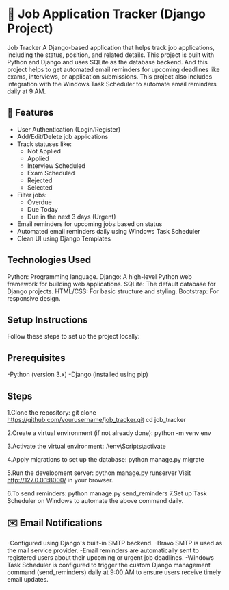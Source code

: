 # 📝 Job Application Tracker (Django Project)

Job Tracker
A Django-based application that helps track job applications, including the status, position, and related details. This project is built with Python and Django and uses SQLite as the database backend. And this project helps to get automated email reminders for upcoming deadlines like exams, interviews, or application submissions. This project also includes integration with the Windows Task Scheduler to automate email reminders daily at 9 AM.

## 🚀 Features
- User Authentication (Login/Register)
- Add/Edit/Delete job applications
- Track statuses like:
  - Not Applied
  - Applied
  - Interview Scheduled
  - Exam Scheduled
  - Rejected
  - Selected
- Filter jobs:
  - Overdue
  - Due Today
  - Due in the next 3 days (Urgent)
- Email reminders for upcoming jobs based on status
- Automated email reminders daily using Windows Task Scheduler
- Clean UI using Django Templates

## Technologies Used
Python: Programming language.
Django: A high-level Python web framework for building web applications.
SQLite: The default database for Django projects.
HTML/CSS: For basic structure and styling.
Bootstrap: For responsive design.

## Setup Instructions
Follow these steps to set up the project locally:

## Prerequisites
-Python (version 3.x)
-Django (installed using pip)

## Steps
1.Clone the repository:
git clone https://github.com/yourusername/job_tracker.git
cd job_tracker

2.Create a virtual environment (if not already done):
python -m venv env

3.Activate the virtual environment:
.\env\Scripts\activate

4.Apply migrations to set up the database:
python manage.py migrate

5.Run the development server:
python manage.py runserver
Visit http://127.0.0.1:8000/ in your browser.

6.To send reminders:
python manage.py send_reminders
7.Set up Task Scheduler on Windows to automate the above command daily.

## ✉️ Email Notifications
-Configured using Django's built-in SMTP backend.
-Bravo SMTP is used as the mail service provider.
-Email reminders are automatically sent to registered users about their upcoming or urgent job deadlines.
-Windows Task Scheduler is configured to trigger the custom Django management command (send_reminders) daily at 9:00 AM to ensure users receive timely email updates.


